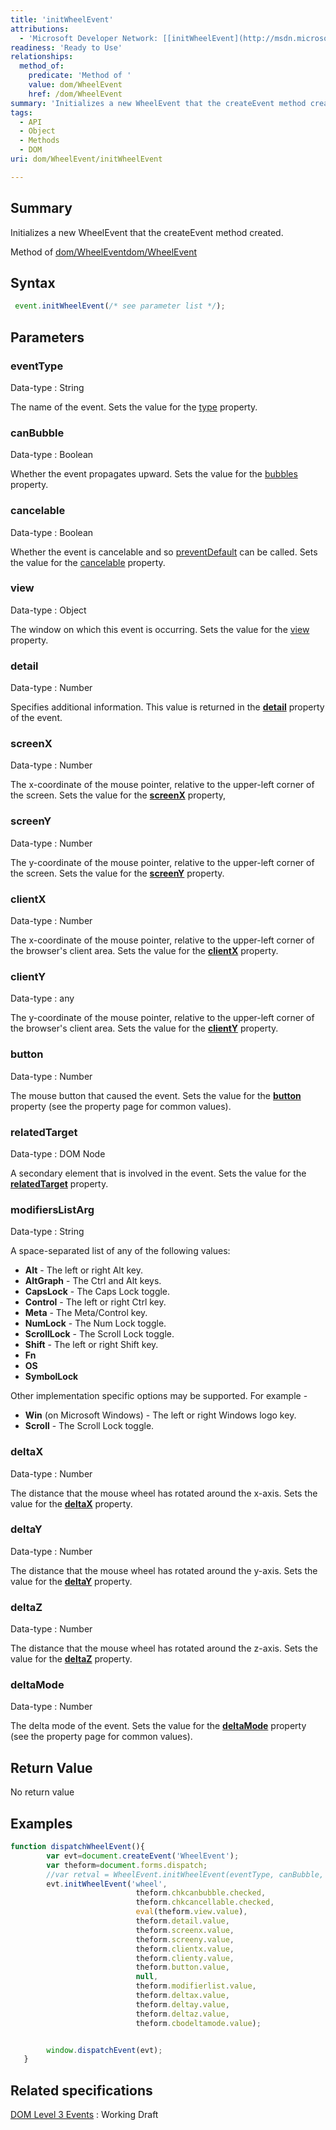 ```yaml
---
title: 'initWheelEvent'
attributions:
  - 'Microsoft Developer Network: [[initWheelEvent](http://msdn.microsoft.com/en-us/library/ie/ff975254(v=vs.85).aspx) Article]'
readiness: 'Ready to Use'
relationships:
  method_of:
    predicate: 'Method of '
    value: dom/WheelEvent
    href: /dom/WheelEvent
summary: 'Initializes a new WheelEvent that the createEvent method created.'
tags:
  - API
  - Object
  - Methods
  - DOM
uri: dom/WheelEvent/initWheelEvent

---
```

## Summary

Initializes a new WheelEvent that the createEvent method created.

Method of [dom/WheelEvent](/dom/WheelEvent)[dom/WheelEvent](/dom/WheelEvent)

## Syntax

``` js
 event.initWheelEvent(/* see parameter list */);
```

## Parameters

### eventType

 Data-type
:   String

 The name of the event. Sets the value for the [type](/dom/Event/type) property.

### canBubble

 Data-type
:   Boolean

 Whether the event propagates upward. Sets the value for the [bubbles](/dom/Event/bubbles) property.

### cancelable

 Data-type
:   Boolean

 Whether the event is cancelable and so [preventDefault](/dom/Event/preventDefault) can be called. Sets the value for the [cancelable](/dom/Event/cancelable) property.

### view

 Data-type
:   Object

 The window on which this event is occurring. Sets the value for the [view](/dom/UIEvent/view) property.

### detail

 Data-type
:   Number

 Specifies additional information. This value is returned in the [**detail**](/dom/UIEvent/detail) property of the event.

### screenX

 Data-type
:   Number

 The x-coordinate of the mouse pointer, relative to the upper-left corner of the screen. Sets the value for the [**screenX**](/dom/MouseEvent/screenX) property,

### screenY

 Data-type
:   Number

 The y-coordinate of the mouse pointer, relative to the upper-left corner of the screen. Sets the value for the [**screenY**](/dom/MouseEvent/screenY) property.

### clientX

 Data-type
:   Number

 The x-coordinate of the mouse pointer, relative to the upper-left corner of the browser's client area. Sets the value for the [**clientX**](/dom/MouseEvent/clientX) property.

### clientY

 Data-type
:   any

 The y-coordinate of the mouse pointer, relative to the upper-left corner of the browser's client area. Sets the value for the [**clientY**](/dom/MouseEvent/clientY) property.

### button

 Data-type
:   Number

 The mouse button that caused the event. Sets the value for the [**button**](/dom/MouseEvent/button) property (see the property page for common values).

### relatedTarget

 Data-type
:   DOM Node

 A secondary element that is involved in the event. Sets the value for the [**relatedTarget**](/dom/MouseEvent/relatedTarget) property.

### modifiersListArg

 Data-type
:   String

 A space-separated list of any of the following values:

-   **Alt** - The left or right Alt key.
-   **AltGraph** - The Ctrl and Alt keys.
-   **CapsLock** - The Caps Lock toggle.
-   **Control** - The left or right Ctrl key.
-   **Meta** - The Meta/Control key.
-   **NumLock** - The Num Lock toggle.
-   **ScrollLock** - The Scroll Lock toggle.
-   **Shift** - The left or right Shift key.
-   **Fn**
-   **OS**
-   **SymbolLock**

Other implementation specific options may be supported. For example -

-   **Win** (on Microsoft Windows) - The left or right Windows logo key.
-   **Scroll** - The Scroll Lock toggle.

### deltaX

 Data-type
:   Number

 The distance that the mouse wheel has rotated around the x-axis. Sets the value for the [**deltaX**](/dom/WheelEvent/deltaX) property.

### deltaY

 Data-type
:   Number

 The distance that the mouse wheel has rotated around the y-axis. Sets the value for the [**deltaY**](/dom/WheelEvent/deltaY) property.

### deltaZ

 Data-type
:   Number

 The distance that the mouse wheel has rotated around the z-axis. Sets the value for the [**deltaZ**](/dom/WheelEvent/deltaZ) property.

### deltaMode

 Data-type
:   Number

 The delta mode of the event. Sets the value for the [**deltaMode**](/dom/WheelEvent/deltaMode) property (see the property page for common values).

## Return Value

No return value

## Examples

``` js
function dispatchWheelEvent(){
        var evt=document.createEvent('WheelEvent');
        var theform=document.forms.dispatch;
        //var retval = WheelEvent.initWheelEvent(eventType, canBubble, cancelable, view, detail, screenXArg, screenYArg, clientXArg, clientYArg, buttonArg, relatedTargetArg, modifiersListArg, deltaX, deltaY, deltaZ, deltaMode);
        evt.initWheelEvent('wheel',
                            theform.chkcanbubble.checked,
                            theform.chkcancellable.checked,
                            eval(theform.view.value),
                            theform.detail.value,
                            theform.screenx.value,
                            theform.screeny.value,
                            theform.clientx.value,
                            theform.clienty.value,
                            theform.button.value,
                            null,
                            theform.modifierlist.value,
                            theform.deltax.value,
                            theform.deltay.value,
                            theform.deltaz.value,
                            theform.cbodeltamode.value);


        window.dispatchEvent(evt);
   }
```

## Related specifications

[DOM Level 3 Events](http://www.w3.org/TR/DOM-Level-3-Events/)
:   Working Draft
